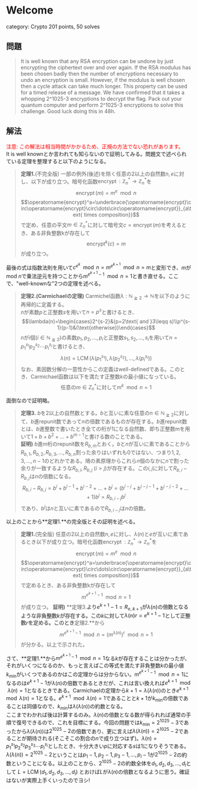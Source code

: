 # Welcome
category: Crypto
201 points, 50 solves

## 問題
> It is well known that any RSA encryption can be undone by just encrypting the ciphertext over and over again.
> If the RSA modulus has been chosen badly then the number of encryptions necessary to undo an encryption is small.
> However, if the modulus is well chosen then a cycle attack can take much longer. This property can be used for a timed release of a message.
> We have confirmed that it takes a whopping 2^1025-3 encryptions to decrypt the flag.
Pack out your quantum computer and perform 2^1025-3 encryptions to solve this challenge. Good luck doing this in 48h.

## 解法
<span style="color:red">注意: この解法は相当時間がかかるため、正規の方法でない恐れがあります。</span>  
It is well knownとか言われても知らないので証明してみる。問題文で述べられている定理を整理すると以下のようになる。  
> **定理1.**(不完全版) 一部の例外(後述)を除く任意の$2$以上の自然数$n,e$に対し、以下が成り立つ。暗号化函数$\operatorname{encrypt}:\mathbb Z_n^*\to\mathbb Z_n^*$を
> $$\operatorname{encrypt}(m)=m^e\mod n$$
> $$\operatorname{encrypt}^a=\underbrace{\operatorname{encrypt}\circ\operatorname{encrypt}\circ\dots\circ\operatorname{encrypt}}_{a\text{ times composition}}$$
> で定め、任意の平文$m\in\mathbb Z_n^*$に対して暗号文$c=\operatorname{encrypt}(m)$を考えるとき、ある非負整数kが存在して
> $$\operatorname{encrypt}^k(c)=m$$
> が成り立つ。

最後の式は指数法則を用いて$c^{e^k}\mod n=m^{e^{k+1}}\mod n=m$と変形でき、$m$がmod $n$で乗法逆元を持つことから$m^{e^{k+1}-1}\mod n=1$と書き直せる。ここで、"well-knownな"2つの定理を述べる。
> **定理2.(Carmichaelの定理)** Carmichel函数$\lambda:\mathbb N_{\geqq2}\to\mathbb N$を以下のように再帰的に定義する。  
> $n$が素数$p$と正整数$s$を用いて$n=p^s$と書けるとき、
> $$\lambda(n)=\begin{cases}2^{s-2}&(p=2\text{ and }3\leqq s)\\p^{s-1}(p-1)&(\text{otherwise})\end{cases}$$
> $n$が$i$個($i\in\mathbb N_{\geqq2}$)の素数$p_1,p_2,\dots,p_i$と正整数$s_1,s_2,\dots,s_i$を用いて$n=p_1^{s_1}p_2^{s_2}\cdots p_i^{s_i}$と書けるとき、
> $$\lambda(n)=\operatorname{LCM}\Big(\lambda(p_1^{s_1}),\lambda(p_2^{s_2}),\dots,\lambda(p_i^{s_i})\Big)$$
> なお、素因数分解の一意性からこの定義はwell-definedである。このとき、Carmichael函数は以下を満たす正整数$k$の最小値になっている。
> $$\text{任意の}m\in Z_n^*\text{に対して}m^k\mod n=1$$

面倒なので証明略。
> **定理3.** $b$を$2$以上の自然数とする。$b$と互いに素な任意の$n\in\mathbb N_{\geqq2}$に対して、$b$進repunit数であって$n$の倍数であるものが存在する。$b$進repunit数とは、$b$進整数で書いたとき全ての桁が1になる自然数、即ち正整数mを用いて$1+b+b^2+\dots+b^{m-1}$と書ける数のことである。  
> **証明)** $b$進$m$桁のrepunit数を$R_{b,m}$とおく。$b$と$n$が互いに素であることから$R_{b,1},R_{b,2},R_{b,3},\dots,R_{b,n}$割った余りはいずれも$0$ではない、つまり$1,2,3,\dots,n-1$のどれかである。鳩の素原理からこれら$n$個のなかに$n$で割った余りが一致するような$R_{b,i},R_{b,j}\;(i>j)$が存在する。この$i,j$に対して$R_{b,i}-R_{b,j}$は$n$の倍数になる。
> $$R_{b,i}-R_{b,j}=b^i+b^{i-1}+b^{i-2}+\dots+b^j=(b^{i-j}+b^{i-j-1}+b^{i-j-2}+\dots+1)b^j=R_{b,i-j}b^j$$
> であり、$b^j$は$n$と互いに素であるので$R_{b,i-j}$は$n$の倍数。

以上のことから**定理1.**の完全版とその証明を述べる。
> **定理1.**(完全版) 任意の$2$以上の自然数$n,e$に対し、$\lambda(n)$と$e$が互いに素であるとき以下が成り立つ。暗号化函数$\operatorname{encrypt}:\mathbb Z_n^*\to\mathbb Z_n^*$を
> $$\operatorname{encrypt}(m)=m^e\mod n$$
> $$\operatorname{encrypt}^a=\underbrace{\operatorname{encrypt}\circ\operatorname{encrypt}\circ\dots\circ\operatorname{encrypt}}_{a\text{ times composition}}$$
> で定めるとき、ある非負整数kが存在して
> $$m^{e^{k+1}-1}\mod n=1$$
> が成り立つ。
> **証明)** **定理3.**より$e^{k+1}-1=R_{e,k+1}$が$\lambda(n)$の倍数となるような非負整数$k$が存在する。この$k$に対して$\lambda(n)r=e^{k+1}-1$として正整数$r$を定める。このとき**定理2.**から
> $$m^{e^{k+1}-1}\mod n=(m^{\lambda(n)})^r\mod n=1$$
> が分かる。以上で示された。

さて、**定理1.**から$m^{e^{k+1}-1}\mod n=1$なる$k$が存在することは分かったが、それがいくつになるのか、もっと言えばこの等式を満たす非負整数$k$の最小値$k_\min$がいくつであるのかはこの定理からは分からない。$m^{e^{k+1}-1}\mod n=1$になるのは$e^{k+1}-1$が$\lambda(n)$の倍数であるときだが、これは言い換えれば$e^{k+1}\mod\lambda(n)=1$となるときである。Carmichaelの定理から$k+1=\lambda(\lambda(n))$のとき$e^{k+1}\mod\lambda(n)=1$となる。$e^{k+1}\mod\lambda(n)=1$であることと$k+1$が$k_\min$の倍数であることは同値なので、$k_\min$は$\lambda(\lambda(n))$の約数となる。  
ここまでわかれば後は計算するのみ。$\lambda(n)$の倍数となる数が得られれば通常の手順で復号できるので、これを目標にする。今回の問題では$k_\min=2^{1025}-3$であったから$\lambda(\lambda(n))$は$2^{1025}-2$の倍数であり、更に言えば$\lambda(\lambda(n))=2^{1025}-2$であることが期待される(そこそこの割合の$n$で成り立つはず)。$\lambda(n)=p_1^{s_1}p_2^{s_2}p_3^{s_3}\cdots p_i^{s_i}$としたとき、十分大きい$p$に対応する$s$は$1$になりそうである。$\lambda(\lambda(n))=2^{1025}-2$ということは$p_1-1,p_2-1,p_3-1,\dots,p_i-1$が$2^{1025}-2$の約数ということになる。以上のことから、$2^{1025}-2$の約数全体を$d_1,d_2,d_3,\dots,d_l$として
$L=\operatorname{LCM}(d_1,d_2,d_3,\dots,d_l)$
とおけば$L$が$\lambda(n)$の倍数となるように思う。確証はないが実際上手くいったのでヨシ!
